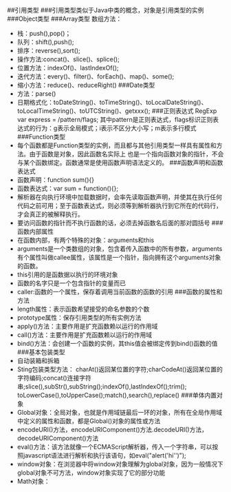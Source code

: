 ##引用类型
###引用类型类似于Java中类的概念，对象是引用类型的实例
###Object类型
###Array类型
数组方法：
- 栈：push(),pop()；
- 队列：shift(),push();
- 排序：reverse(),sort();
- 操作方法:concat()、slice()、splice();
- 位置方法：indexOf()、lastIndexOf();
- 迭代方法：every()、filter()、forEach()、map()、some();
- 缩小方法：reduce()、reduceRight()
###Date类型
- 方法：parse()
- 日期格式化：toDateString()、toTimeString()、toLocalDateString()、toLocalTimeString()、toUTCString()、getxxx();
###正则表达式 RegExp
var express = /pattern/flags;
其中pattern是正则表达式，flags标识正则表达式的行为：g表示全局模式；i表示不区分大小写；m表示多行模式
###Function类型
- 每个函数都是Function类型的实例，而且都与其他引用类型一样具有属性和方法。由于函数是对象，因此函数名实际上
也是一个指向函数对象的指针，不会与某个函数绑定。函数通常是使用函数声明语法定义的。
###函数声明和函数表达式
- 函数声明：function sum(){}<br/>
- 函数表达式：var sum = function(){};<br/>
- 解析器在向执行环境中加载数据时，会率先读取函数声明，并使其在执行任何代码之前可用；至于函数表达式，则必须等到解析器执行到它所在的代码行，才会真正的被解释执行。
- 要访问函数的指针而不执行函数的话，必须去掉函数名后面的那对圆括号
###函数内部属性
- 在函数内部，有两个特殊的对象：arguments和this
- arguments是一个类数组的对象，包含着传入函数中的所有参数，arguments有个属性叫做callee属性，该属性是一个指针，指向拥有这个arguments对象的函数。
- this引用的是函数据以执行的环境对象
- 函数的名字只是一个包含指针的变量而已
- caller:函数的一个属性，保存着调用当前函数的函数的引用
###函数的属性和方法
- length属性：表示函数希望接受的命名参数的个数
- prototype属性：保存引用类型的所有实例方法
- apply()方法：主要作用是扩充函数赖以运行的作用域
- call()方法：主要作用是扩充函数赖以运行的作用域
- bind()方法：会创建一个函数的实例，其this值会被绑定传到bind()函数的值
###基本包装类型
- 自动装箱和拆箱
- Sting包装类型方法：
charAt()返回某位置的字符;charCodeAt()返回某位置的字符编码;concat()连接字符串;slice(),subStr(),subString();indexOf(),lastIndexOf();trim();
toLowerCase(),toUpperCase();match(),search(),replace()
###单体内置对象
- Global对象：全局对象，也就是作用域链最后一环的对象，所有在全局作用域中定义的属性和函数，都是Global()对象的属性或方法
- encodeURI()方法，encodeURIComponent()方法.decodeURI()方法，decodeURIComponent()方法
- eval()方法：该方法就像一个ECMAScript解析器，传入一个字符串，可以按照javascript语法进行解析和执行该语句，如eval("alert('hi'')");
- window对象：在浏览器中将window对象理解为global对象，因为一般情况下global对象不可方法，window对象实现了它的部分功能
- Math对象：